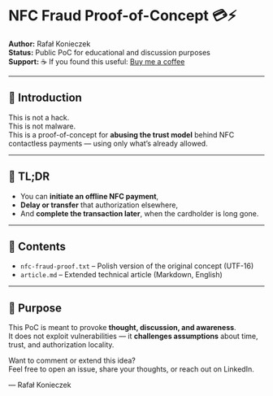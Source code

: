 # NFC Fraud Proof-of-Concept 💳⚡

**Author:** Rafał Konieczek  
**Status:** Public PoC for educational and discussion purposes  
**Support:** ☕ If you found this useful: [Buy me a coffee](https://www.buymeacoffee.com/rafalkonieczek)

---

## 📌 Introduction

This is not a hack.  
This is not malware.  
This is a proof-of-concept for **abusing the trust model** behind NFC contactless payments — using only what’s already allowed.

---

## 🚨 TL;DR

- You can **initiate an offline NFC payment**,  
- **Delay or transfer** that authorization elsewhere,  
- And **complete the transaction later**, when the cardholder is long gone.

---

## 📂 Contents

- `nfc-fraud-proof.txt` – Polish version of the original concept (UTF-16)
- `article.md` – Extended technical article (Markdown, English)

---

## 🧠 Purpose

This PoC is meant to provoke **thought, discussion, and awareness**.  
It does not exploit vulnerabilities — it **challenges assumptions** about time, trust, and authorization locality.

Want to comment or extend this idea?  
Feel free to open an issue, share your thoughts, or reach out on LinkedIn.

— Rafał Konieczek  
